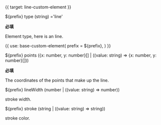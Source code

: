 {{ target: line-custom-element }}

${prefix} type (string) ='line'

**必填**

Element type, here is an line.

{{ use: base-custom-element(
    prefix = ${prefix},
) }}

${prefix} points ({x: number, y: number}[] | ((value: string) => {x: number, y: number}[]))

**必填**

The coordinates of the points that make up the line.

${prefix} lineWidth (number | ((value: string) => number))

stroke width.

${prefix} stroke (string | ((value: string) => string))

stroke color.
